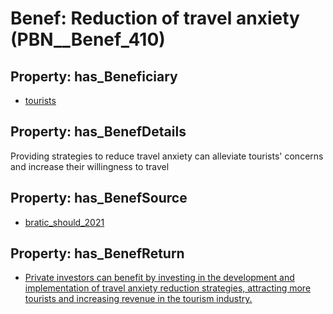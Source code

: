 # Benef: __Reduction of travel anxiety__ (PBN__Benef_410)

## Property: has_Beneficiary

* [tourists](../Stakeholder/PBN__Stakeholder_72)

## Property: has_BenefDetails

Providing strategies to reduce travel anxiety can alleviate tourists' concerns and increase their willingness to travel

## Property: has_BenefSource

* [bratic_should_2021](../Article/PBN__Article_81)

## Property: has_BenefReturn

* [Private investors can benefit by investing in the development and implementation of travel anxiety reduction strategies, attracting more tourists and increasing revenue in the tourism industry.](../BenefReturn/PBN__BenefReturn_439)

